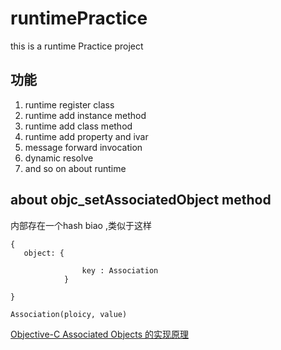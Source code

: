 # runtimePractice
this is a runtime Practice project


## 功能
1. runtime register class
2. runtime add instance method
3. runtime add class method
4. runtime add property and ivar
5. message forward invocation
6. dynamic resolve
7. and so on about runtime

## about objc_setAssociatedObject method
内部存在一个hash biao ,类似于这样

```
{
   object: {
   
   				key : Association
   			}

}

Association(ploicy, value)
```

[Objective-C Associated Objects 的实现原理](http://blog.leichunfeng.com/blog/2015/06/26/objective-c-associated-objects-implementation-principle/)

